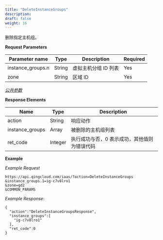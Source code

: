 ```yaml
---
title: "DeleteInstanceGroups"
description: 
draft: false
weight: 16
---
```


删除指定主机组。

**Request Parameters**

| Parameter name | Type | Description | Required |
| --- | --- | --- | --- |
| instance_groups.n | String | 虚拟主机分组 ID 列表 | Yes |
| zone | String | 区域 ID | Yes |

[_公共参数_](../../../parameters/)

**Response Elements**

| Name | Type | Description |
| --- | --- | --- |
| action | String | 响应动作 |
| instance_groups | Array | 被删除的主机组列表 |
| ret_code | Integer | 执行成功与否，0 表示成功，其他值则为错误代码 |

**Example**

_Example Request_

```
https://api.qingcloud.com/iaas/?action=DeleteInstanceGroups
&instance_groups.1=ig-c7v8lro1
&zone=gd2
&COMMON_PARAMS
```

_Example Response_:

```
{
  "action":"DeleteInstanceGroupsResponse",
  "instance_groups":[
    "ig-c7v8lro1"
  ],
  "ret_code":0
}
```

